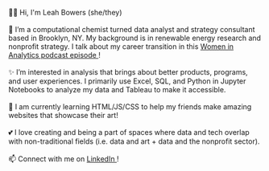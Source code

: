 👋🏼 Hi, I'm Leah Bowers (she/they)
<br>
<br>
🔷 I’m a computational chemist turned data analyst and strategy consultant based in Brooklyn, NY. My background is in renewable energy research and nonprofit strategy. I talk about my career transition in this <a href = "https://www.womeninanalytics.com/podcast-episodes/ep12"> Women in Analytics podcast episode </a>!
<br>
<br>
✨ I’m interested in analysis that brings about better products, programs, and user experiences. I primarily use Excel, SQL, and Python in Jupyter Notebooks to analyze my data and Tableau to make it accessible.
<br>
<br>
🌱 I am currently learning HTML/JS/CSS to help my friends make amazing websites that showcase their art!
<br>
<br>
💕 I love creating and being a part of spaces where data and tech overlap with non-traditional fields (i.e. data and art + data and the nonprofit sector).
<br>
<br>
📫 Connect with me on <a href="https://www.linkedin.com/in/lmrb/">LinkedIn </a>! 

